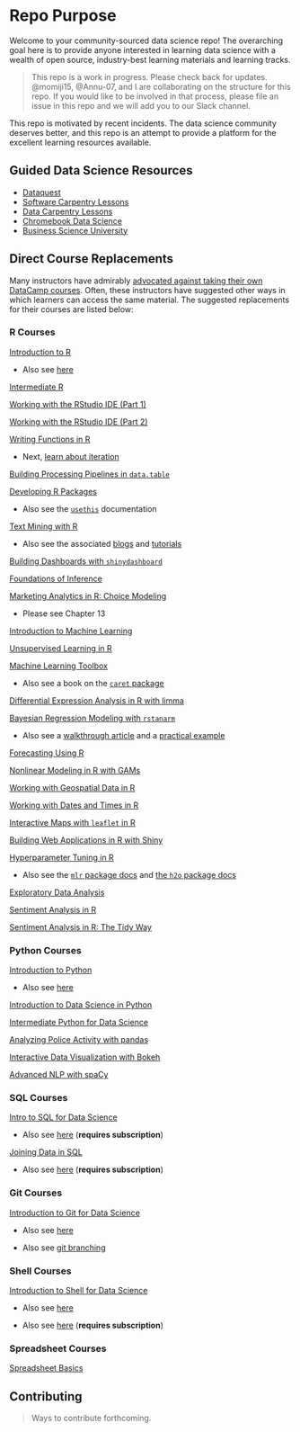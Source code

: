 # Repo Purpose

Welcome to your community-sourced data science repo! The overarching goal here is to provide anyone interested in learning data science with a wealth of open source, industry-best learning materials and learning tracks.

> This repo is a work in progress. Please check back for updates. @momiji15, @Annu-07, and I are collaborating on the structure for this repo. If you would like to be involved in that process, please file an issue in this repo and we will add you to our Slack channel.  

This repo is motivated by recent incidents. The data science community deserves better, and this repo is an attempt to provide a platform for the excellent learning resources available.

## Guided Data Science Resources

* [Dataquest](https://www.dataquest.io/)
* [Software Carpentry Lessons](https://software-carpentry.org/lessons/)
* [Data Carpentry Lessons](https://datacarpentry.org/lessons/)
* [Chromebook Data Science](http://jhudatascience.org/chromebookdatascience/cbds.html)
* [Business Science University](https://university.business-science.io/p/jumpstart-with-r)

## Direct Course Replacements

Many instructors have admirably [advocated against taking their own DataCamp courses](https://twitter.com/noamross/status/1116667602741485571). Often, these instructors have suggested other ways in which learners can access the same material. The suggested replacements for their courses are listed below:

### R Courses

[Introduction to R](https://rstudio.cloud/learn/primers)

* Also see [here](http://swcarpentry.github.io/r-novice-inflammation/)

[Intermediate R](https://www.dataquest.io/course/intermediate-r-programming/)

[Working with the RStudio IDE (Part 1)](https://resources.rstudio.com/)

[Working with the RStudio IDE (Part 2)](https://resources.rstudio.com/)

[Writing Functions in R](https://r4ds.had.co.nz/functions.html)

* Next, [learn about iteration](https://r4ds.had.co.nz/iteration.html)

[Building Processing Pipelines in `data.table`](https://github.com/jameslamb/teaching/tree/master/datacamp_audition)

[Developing R Packages](https://kbroman.org/pkg_primer/)

* Also see the [`usethis`](https://www.tidyverse.org/articles/2019/04/usethis-1.5.0/) documentation

[Text Mining with R](https://www.tidytextmining.com/)

* Also see the associated [blogs](https://juliasilge.com/blog/) and [tutorials](https://github.com/juliasilge/deming2018)

[Building Dashboards with `shinydashboard`](https://leanpub.com/c/shinydashboard)

[Foundations of Inference](https://www.coursera.org/learn/inferential-statistics-intro?specialization=statistics)

[Marketing Analytics in R: Choice Modeling](http://r-marketing.r-forge.r-project.org/) 

* Please see Chapter 13

[Introduction to Machine Learning](https://lagunita.stanford.edu/courses/HumanitiesSciences/StatLearning/Winter2016/course/)

[Unsupervised Learning in R](https://lagunita.stanford.edu/courses/HumanitiesSciences/StatLearning/Winter2016/course/)

[Machine Learning Toolbox](https://lagunita.stanford.edu/courses/HumanitiesSciences/StatLearning/Winter2016/course/)

* Also see a book on the [`caret` package](http://topepo.github.io/caret/index.html)

[Differential Expression Analysis in R with limma](https://jdblischak.github.io/dc-bioc-limma/)

[Bayesian Regression Modeling with `rstanarm`](https://mc-stan.org/rstanarm/articles/index.html)

* Also see a [walkthrough article](http://www.tqmp.org/RegularArticles/vol14-2/p099/p099.pdf) and a [practical example](https://mc-stan.org/users/documentation/case-studies/tutorial_rstanarm.html)

[Forecasting Using R](https://otexts.com/fpp2/)

[Nonlinear Modeling in R with GAMs](https://github.com/noamross/gam-resources)

[Working with Geospatial Data in R](https://geocompr.robinlovelace.net)  

[Working with Dates and Times in R](https://d-rug.github.io/blog/2014/using-times-and-dates-in-r-presentation-code)

[Interactive Maps with `leaflet` in R](https://rstudio.github.io/leaflet/)  

[Building Web Applications in R with Shiny](https://laderast.github.io/gradual_shiny/)

[Hyperparameter Tuning in R](http://topepo.github.io/caret/model-training-and-tuning.html#model-training-and-parameter-tuning)
* Also see the [`mlr` package docs](https://mlr.mlr-org.com/articles/tutorial/tune.html) and [the `h2o` package docs](http://docs.h2o.ai/h2o/latest-stable/h2o-docs/grid-search.html)

[Exploratory Data Analysis](https://classroom.udacity.com/courses/ud651)

[Sentiment Analysis in R](https://www.tidytextmining.com/)

[Sentiment Analysis in R: The Tidy Way](https://www.tidytextmining.com/)

### Python Courses

[Introduction to Python](https://classroom.udacity.com/courses/ud170)

* Also see [here](http://swcarpentry.github.io/python-novice-inflammation/)

[Introduction to Data Science in Python](https://www.dataquest.io/course/python-for-data-science-fundamentals/)

[Intermediate Python for Data Science](https://classroom.udacity.com/courses/ud359)

[Analyzing Police Activity with pandas](https://www.dataschool.io/best-practices-with-pandas/)

[Interactive Data Visualization with Bokeh](https://mybinder.org/v2/gh/bokeh/bokeh-notebooks/master?filepath=tutorial%2F00%20-%20Introduction%20and%20Setup.ipynb)

[Advanced NLP with spaCy](https://course.spacy.io/)

### SQL Courses

[Intro to SQL for Data Science](https://www.khanacademy.org/computing/computer-programming/sql)

* Also see [here](https://www.dataquest.io/course/sql-fundamentals/) (**requires subscription**)

[Joining Data in SQL](https://librarycarpentry.org/lc-sql/)

* Also see [here](https://www.dataquest.io/course/sql-joins-relations/) (**requires subscription**)

### Git Courses

[Introduction to Git for Data Science](https://git-scm.com/book/en/v2)

* Also see [here](https://librarycarpentry.org/lc-git/)

* Also see [git branching](https://learngitbranching.js.org/)

### Shell Courses

[Introduction to Shell for Data Science](https://librarycarpentry.org/lc-shell/)

* Also see [here](http://swcarpentry.github.io/shell-novice/)

* Also see [here](https://www.dataquest.io/course/command-line-beginner/) (**requires subscription**)

### Spreadsheet Courses

[Spreadsheet Basics](https://datacarpentry.org/spreadsheets-socialsci/)

## Contributing

> Ways to contribute forthcoming. 
